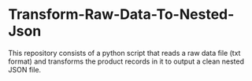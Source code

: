 # Transform-Raw-Data-To-Nested-Json
This repository consists of a python script that reads a raw data file (txt format) and transforms the product records in it to output a clean nested JSON file.
